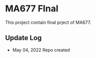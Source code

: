 # MA677 FInal
This project contain final prject of MA677.

## Update Log
  - May 04, 2022 Repo created
